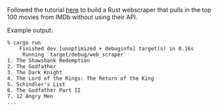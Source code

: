 Followed the tutorial [here](https://www.scrapingbee.com/blog/web-scraping-rust/) to build a Rust webscraper that pulls in the top 100 movies from IMDb 
without using their API.  

Example output:  
```
% cargo run
    Finished dev [unoptimized + debuginfo] target(s) in 0.16s
     Running `target/debug/web_scraper`
1. The Shawshank Redemption
2. The Godfather
3. The Dark Knight
4. The Lord of the Rings: The Return of the King
5. Schindler's List
6. The Godfather Part II
7. 12 Angry Men
...
```
